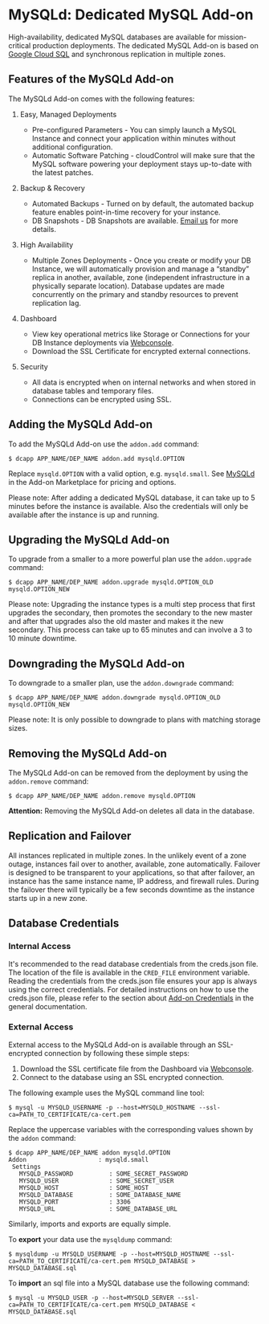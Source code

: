 # MySQLd: Dedicated MySQL Add-on

High-availability, dedicated MySQL databases are available for
mission-critical production deployments. The dedicated MySQL Add-on is
based on [Google Cloud SQL] and synchronous replication in multiple zones.

## Features of the <nextDotCloud> MySQLd Add-on

The MySQLd Add-on comes with the following features:

1. Easy, Managed Deployments
    - Pre-configured Parameters - You can simply launch a MySQL Instance
    and connect your application within minutes without additional
    configuration.
    - Automatic Software Patching - cloudControl will make sure that the
    MySQL software powering your deployment stays up-to-date with the
    latest patches.

2. Backup & Recovery
    - Automated Backups - Turned on by default, the automated backup feature
    enables point-in-time recovery for your instance.
    - DB Snapshots - DB Snapshots are available. [Email us] for more details.

3. High Availability
    - Multiple Zones Deployments - Once you create or modify your DB Instance, we
    will automatically provision and manage a “standby” replica in another, available,
    zone (independent infrastructure in a physically separate location).
    Database updates are made concurrently on the primary and standby resources to
    prevent replication lag.

4. Dashboard
    - View key operational metrics like Storage or Connections for your DB Instance deployments via [Webconsole]. 
    - Download the SSL Certificate for encrypted external connections. 

5. Security
    - All data is encrypted when on internal networks and when stored in database
    tables and temporary files.
    - Connections can be encrypted using SSL.

## Adding the MySQLd Add-on

To add the MySQLd Add-on use the `addon.add` command:

~~~
$ dcapp APP_NAME/DEP_NAME addon.add mysqld.OPTION
~~~
Replace `mysqld.OPTION` with a valid option, e.g. `mysqld.small`. See
[MySQLd] in the Add-on Marketplace for pricing and options.

Please note: After adding a dedicated MySQL database, it can take up to 5 minutes before the instance is available. Also the credentials will only be available after the instance is up and running.

## Upgrading the MySQLd Add-on

To upgrade from a smaller to a more powerful plan use the `addon.upgrade` command:

~~~
$ dcapp APP_NAME/DEP_NAME addon.upgrade mysqld.OPTION_OLD mysqld.OPTION_NEW
~~~

Please note: Upgrading the instance types is a multi step process that first upgrades the secondary, then promotes the secondary to the new master and after that upgrades also the old master and makes it the new secondary. This process can take up to 65 minutes and can involve a 3 to 10 minute downtime.

## Downgrading the MySQLd Add-on

To downgrade to a smaller plan, use the `addon.downgrade` command:

~~~
$ dcapp APP_NAME/DEP_NAME addon.downgrade mysqld.OPTION_OLD mysqld.OPTION_NEW
~~~

Please note: It is only possible to downgrade to plans with matching storage
sizes.


## Removing the MySQLd Add-on

The MySQLd Add-on can be removed from the deployment by using the `addon.remove` command:

~~~
$ dcapp APP_NAME/DEP_NAME addon.remove mysqld.OPTION
~~~

**Attention:** Removing the MySQLd Add-on deletes all data in the database.

## Replication and Failover

All instances replicated in multiple zones. In the unlikely event of a zone outage,
instances fail over to another, available, zone automatically. Failover is designed to
be transparent to your applications, so that after failover, an instance has the same
instance name, IP address, and firewall rules. During the failover there will typically
be a few seconds downtime as the instance starts up in a new zone.

## Database Credentials

### Internal Access

It's recommended to the read database credentials from the creds.json file. The
location of the file is available in the `CRED_FILE` environment variable.
Reading the credentials from the creds.json file ensures your app is always
using the correct credentials. For detailed instructions on how to use the
creds.json file, please refer to the section about [Add-on Credentials] in the
general documentation.

### External Access

External access to the MySQLd Add-on is available through an SSL-encrypted connection by following these simple steps:

 1. Download the SSL certificate file from the Dashboard via [Webconsole].
 1. Connect to the database using an SSL encrypted connection.

The following example uses the MySQL command line tool:

~~~
$ mysql -u MYSQLD_USERNAME -p --host=MYSQLD_HOSTNAME --ssl-ca=PATH_TO_CERTIFICATE/ca-cert.pem
~~~

Replace the uppercase variables with the corresponding values shown by the `addon` command:

~~~
$ dcapp APP_NAME/DEP_NAME addon mysqld.OPTION
Addon                    : mysqld.small
 Settings
   MYSQLD_PASSWORD          : SOME_SECRET_PASSWORD
   MYSQLD_USER              : SOME_SECRET_USER
   MYSQLD_HOST              : SOME_HOST
   MYSQLD_DATABASE          : SOME_DATABASE_NAME
   MYSQLD_PORT              : 3306
   MYSQLD_URL               : SOME_DATABASE_URL
~~~

Similarly, imports and exports are equally simple.

To **export** your data use the `mysqldump` command:
~~~
$ mysqldump -u MYSQLD_USERNAME -p --host=MYSQLD_HOSTNAME --ssl-ca=PATH_TO_CERTIFICATE/ca-cert.pem MYSQLD_DATABASE > MYSQLD_DATABASE.sql
~~~

To **import** an sql file into a MySQL database use the following command:
~~~
$ mysql -u MYSQLD_USER -p --host=MYSQLD_SERVER --ssl-ca=PATH_TO_CERTIFICATE/ca-cert.pem MYSQLD_DATABASE < MYSQLD_DATABASE.sql
~~~


[Google Cloud SQL]: https://developers.google.com/cloud-sql/
[Config Add-on]: https://www.cloudcontrol.com/add-ons/config
[MySQLd]: https://www.cloudcontrol.com/add-ons/mysqld
[Add-on Credentials]: https://www.cloudcontrol.com/dev-center/Platform%20Documentation#add-ons
[Email us]: mailto:support@cloudcontrol.de
[Webconsole]: https://www.cloudcontrol.com/console/login
